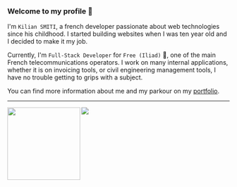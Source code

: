 ### Welcome to my profile 👋

I'm `Kilian SMITI`, a french developer passionate about web technologies since his childhood. I started building websites when I was ten year old and I decided to make it my job.

Currently, I'm `Full-Stack Developer` for `Free (Iliad)` 🚀, one of the main French telecommunications operators. I work on many internal applications, whether it is on invoicing tools, or civil engineering management tools, I have no trouble getting to grips with a subject.

You can find more information about me and my parkour on my [portfolio](https://doplex.fr).

<hr>

 <img height="165" align="left" src="https://github-readme-stats.vercel.app/api?username=ermos"/>
 <img src="https://github-readme-stats.vercel.app/api/top-langs/?username=ermos&layout=compact"/>
